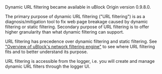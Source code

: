 Dynamic URL filtering became available in uBlock Origin version 0.9.8.0.

The primary purpose of dynamic URL filtering ("URL filtering") is as a diagnosis/mitigation tool to fix web page breakage caused by dynamic filtering or static filtering. Secondary purpose of URL filtering is to offer higher granularity than what dynamic filtering can support.

URL filtering has precedence over dynamic filtering and static filtering. See ["Overview of uBlock's network filtering engine"](https://github.com/gorhill/uBlock/wiki/Overview-of-uBlock's-network-filtering-engine) to see where URL filtering fits and to better understand its purpose.

URL filtering is accessible from the logger, i.e. you will create and manage dynamic URL filters through the logger UI.